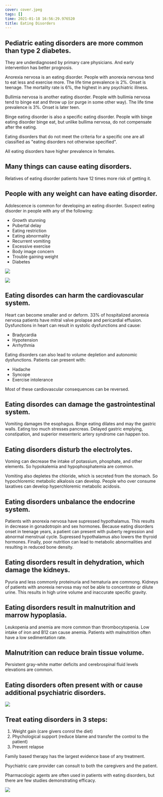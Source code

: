 ```yaml
---
cover: cover.jpeg
tags: []
time: 2021-01-18 16:56:29.976520
title: Eating Disorders
---
```


## Pediatric eating disorders are more common than type 2 diabetes.

They are underdiagnosed by primary care physicians.
And early intervention has better prognosis.

Anorexia nervosa is an eating disorder.
People with anorexia nervosa tend to eat less and exercise more.
The life time prevalence is 2%.
Onset is teenage.
The mortality rate is 6%, the highest in any psychiatric illness.

Bullimia nervosa is another eating disorder.
People with bullimia nervosa tend to binge eat and throw up (or purge in some other way).
The life time prevalence is 3%.
Onset is later teen.

Binge eating disorder is also a specific eating disorder.
People with binge eating disorder binge eat, but unlike bullima nervosa, do not compensate after the eating.

Eating disorders that do not meet the criteria for a specific one are all classified as "eating disorders not otherwise specified".

All eating disorders have higher prevalence in females.

## Many things can cause eating disorders.

Relatives of eating disorder patients have 12 times more risk of getting it.

## People with any weight can have eating disorder.

Adolescence is common for developing an eating disorder.
Suspect eating disorder in people with any of the following:

- Growth stunning
- Pubertal delay
- Eating restriction
- Eating abnormality
- Recurrent vomiting
- Excessive exercise
- Body image concern
- Trouble gaining weight
- Diabetes

![](image/q.png)

![](image/dd.png)

## Eating disordes can harm the cardiovascular system.

Heart can become smaller and or deform.
33% of hospitalized anorexia nervosa patients have mitral valve prolapse and pericardial effusion.
Dysfunctions in heart can result in systolic dysfunctions and cause:

- Bradycardia
- Hypotension
- Arrhythmia

Eating disorders can also lead to volume depletion and autonomic dysfunctions.
Patients can present with:

- Hadache
- Syncope
- Exercise intolerance

Most of these cardiovascular consequences can be reversed.

## Eating disordes can damage the gastrointestinal system.

Vomiting damages the esophagus.
Binge eating dilates and may the gastric walls.
Eating too much stresses pancreas.
Delayed gastric emplying, constipation, and superior mesenteric artery syndrome can happen too.

## Eating disorders disturb the electrolytes.

Voming can decrease the intake of potassium, phosphate, and other elements.
So hypokalemia and hypophosphatemia are common.

Vomiting also depletes the chloride, which is secreted from the stomach.
So hypochloremic metabolic alkalosis can develop.
People who over consume laxatives can develop hyperchloremic metabolic acidosis.

## Eating disorders unbalance the endocrine system.

Patients with anorexia nervosa have supressed hypothalamus.
This results in decrease in gonadotropin and sex hormones.
Because eating disorders onset in teenage years, a patient can present with puberty regression and abnormal menstrual cycle.
Supressed hypothalamus also lowers the thyroid hormones.
Finally, poor nutrition can lead to metabolic abnormalities and resulting in reduced bone density.

## Eating disorders result in dehydration, which damage the kidneys.

Pyuria and less commonly proteinuria and hematuria are commong.
Kidneys of patients with anorexia nervosa may not be able to concentrate or dilute urine.
This results in high urine volume and inaccurate specific gravity.

## Eating disorders result in malnutrition and marrow hypoplasia.

Leukopenia and anemia are more common than thrombocytopenia.
Low intake of iron and B12 can cause anemia.
Patients with malnutrition often have a low sedimentation rate.

## Malnutrition can reduce brain tissue volume.

Persistent gray-white matter deficits and cerebrospinal fluid levels elevations are common.

## Eating disorders often present with or cause additional psychiatric disorders.

![](image/anbn.png)

## Treat eating disorders in 3 steps:

1. Weight gain (care givers conrol the diet)
2. Phychological support (reduce blame and transfer the control to the patient)
3. Prevent relapse

Family based therapy has the largest evidence base of any treatment.

Psychiatric care provider can consult to both the caregivers and the patient.

Pharmacologic agents are often used in patients with eating disorders, but there are few studies demonstrating efficacy.

![](image/image.jpeg)
